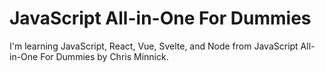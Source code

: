 # JavaScript All-in-One For Dummies

I'm learning JavaScript, React, Vue, Svelte, and Node from JavaScript All-in-One For Dummies by Chris Minnick.